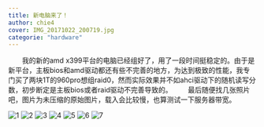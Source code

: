 ```yaml
---
title: 新电脑来了！
author: chie4
cover: IMG_20171022_200719.jpg 
categorie: "hardware"
---
```


&emsp;&emsp;我的新的amd x399平台的电脑已经组好了，用了一段时间挺稳定的。由于是新平台，主板bios和amd驱动都还有些不完善的地方，为达到极致的性能，我专门买了两块1T的960pro想组raid0，然而实际效果并不如ahci驱动下的随机读写分数，初步断定是主板bios或者raid驱动不完善导致的。
&emsp;&emsp;最后随便找几张照片吧，图片为未压缩的原始图片，载入会比较慢，也算测试一下服务器带宽。

![1](./IMG_20171022_194237.jpg)
![2](./IMG_20171022_194933.jpg)
![3](./IMG_20171022_195019.jpg)
![4](./IMG_20171022_195418.jpg)
![5](./IMG_20171022_195518.jpg)
![6](./IMG_20171022_200719.jpg)
![7](./IMG_20171022_200743.jpg)